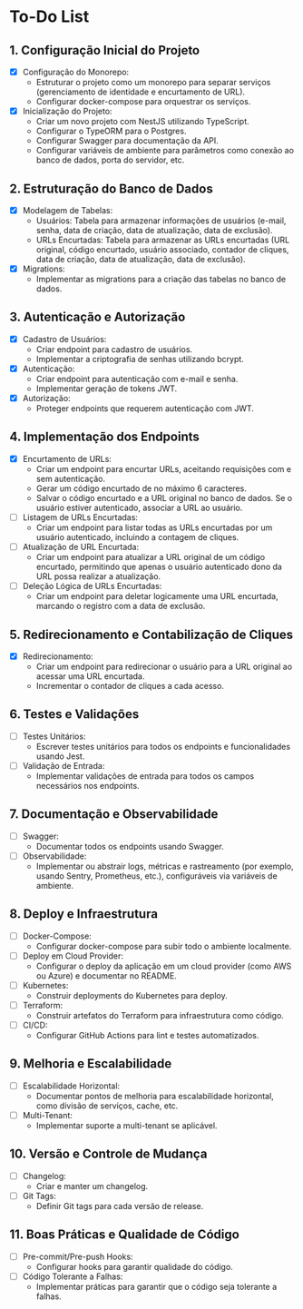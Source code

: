 # To-Do List

## 1. Configuração Inicial do Projeto

- [x] Configuração do Monorepo:
  - Estruturar o projeto como um monorepo para separar serviços (gerenciamento de identidade e encurtamento de URL).
  - Configurar docker-compose para orquestrar os serviços.
- [x] Inicialização do Projeto:
  - Criar um novo projeto com NestJS utilizando TypeScript.
  - Configurar o TypeORM para o Postgres.
  - Configurar Swagger para documentação da API.
  - Configurar variáveis de ambiente para parâmetros como conexão ao banco de dados, porta do servidor, etc.

## 2. Estruturação do Banco de Dados

- [x] Modelagem de Tabelas:
  - Usuários: Tabela para armazenar informações de usuários (e-mail, senha, data de criação, data de atualização, data de exclusão).
  - URLs Encurtadas: Tabela para armazenar as URLs encurtadas (URL original, código encurtado, usuário associado, contador de cliques, data de criação, data de atualização, data de exclusão).
- [x] Migrations:
  - Implementar as migrations para a criação das tabelas no banco de dados.

## 3. Autenticação e Autorização

- [X] Cadastro de Usuários:
  - Criar endpoint para cadastro de usuários.
  - Implementar a criptografia de senhas utilizando bcrypt.
- [X] Autenticação:
  - Criar endpoint para autenticação com e-mail e senha.
  - Implementar geração de tokens JWT.
- [X] Autorização:
  - Proteger endpoints que requerem autenticação com JWT.

## 4. Implementação dos Endpoints

- [X] Encurtamento de URLs:
  - Criar um endpoint para encurtar URLs, aceitando requisições com e sem autenticação.
  - Gerar um código encurtado de no máximo 6 caracteres.
  - Salvar o código encurtado e a URL original no banco de dados. Se o usuário estiver autenticado, associar a URL ao usuário.
- [ ] Listagem de URLs Encurtadas:
  - Criar um endpoint para listar todas as URLs encurtadas por um usuário autenticado, incluindo a contagem de cliques.
- [ ] Atualização de URL Encurtada:
  - Criar um endpoint para atualizar a URL original de um código encurtado, permitindo que apenas o usuário autenticado dono da URL possa realizar a atualização.
- [ ] Deleção Lógica de URLs Encurtadas:
  - Criar um endpoint para deletar logicamente uma URL encurtada, marcando o registro com a data de exclusão.

## 5. Redirecionamento e Contabilização de Cliques

- [X] Redirecionamento:
  - Criar um endpoint para redirecionar o usuário para a URL original ao acessar uma URL encurtada.
  - Incrementar o contador de cliques a cada acesso.

## 6. Testes e Validações

- [ ] Testes Unitários:
  - Escrever testes unitários para todos os endpoints e funcionalidades usando Jest.
- [ ] Validação de Entrada:
  - Implementar validações de entrada para todos os campos necessários nos endpoints.

## 7. Documentação e Observabilidade

- [ ] Swagger:
  - Documentar todos os endpoints usando Swagger.
- [ ] Observabilidade:
  - Implementar ou abstrair logs, métricas e rastreamento (por exemplo, usando Sentry, Prometheus, etc.), configuráveis via variáveis de ambiente.

## 8. Deploy e Infraestrutura

- [ ] Docker-Compose:
  - Configurar docker-compose para subir todo o ambiente localmente.
- [ ] Deploy em Cloud Provider:
  - Configurar o deploy da aplicação em um cloud provider (como AWS ou Azure) e documentar no README.
- [ ] Kubernetes:
  - Construir deployments do Kubernetes para deploy.
- [ ] Terraform:
  - Construir artefatos do Terraform para infraestrutura como código.
- [ ] CI/CD:
  - Configurar GitHub Actions para lint e testes automatizados.

## 9. Melhoria e Escalabilidade

- [ ] Escalabilidade Horizontal:
  - Documentar pontos de melhoria para escalabilidade horizontal, como divisão de serviços, cache, etc.
- [ ] Multi-Tenant:
  - Implementar suporte a multi-tenant se aplicável.

## 10. Versão e Controle de Mudança

- [ ] Changelog:
  - Criar e manter um changelog.
- [ ] Git Tags:
  - Definir Git tags para cada versão de release.

## 11. Boas Práticas e Qualidade de Código

- [ ] Pre-commit/Pre-push Hooks:
  - Configurar hooks para garantir qualidade do código.
- [ ] Código Tolerante a Falhas:
  - Implementar práticas para garantir que o código seja tolerante a falhas.
